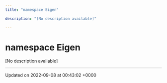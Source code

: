 ```yaml
---
title: "namespace Eigen"

description: "[No description available]"

---
```


# namespace Eigen

[No description available]






-------------------------------

Updated on 2022-09-08 at 00:43:02 +0000